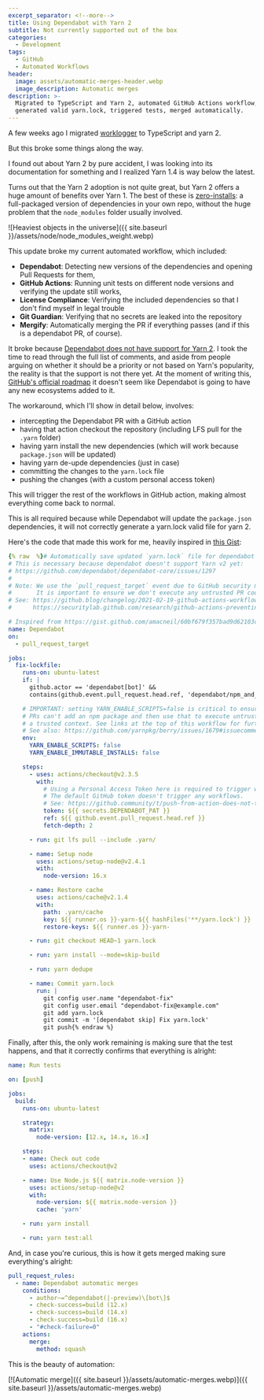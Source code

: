 ```yaml
---
excerpt_separator: <!--more-->
title: Using Dependabot with Yarn 2
subtitle: Not currently supported out of the box
categories:
  - Development
tags:
  - GitHub
  - Automated Workflows
header:
  image: assets/automatic-merges-header.webp
  image_description: Automatic merges
description: >-
  Migrated to TypeScript and Yarn 2, automated GitHub Actions workflow,
  generated valid yarn.lock, triggered tests, merged automatically.
---
```



A few weeks ago I migrated [worklogger](https://github.com/AlphaGit/worklogger) to TypeScript and yarn 2.

But this broke some things along the way.

<!--more-->

I found out about Yarn 2 by pure accident, I was looking into its documentation for something and I realized Yarn 1.4 is way below the latest.

Turns out that the Yarn 2 adoption is not quite great, but Yarn 2 offers a huge amount of benefits over Yarn 1. The best of these is [zero-installs](https://yarnpkg.com/features/zero-installs): a full-packaged version of dependencies in your own repo, without the huge problem that the `node_modules` folder usually involved.

![Heaviest objects in the universe]({{ site.baseurl }}/assets/node/node_modules_weight.webp)

This update broke my current automated workflow, which included:

- **Dependabot**: Detecting new versions of the dependencies and opening Pull Requests for them,
- **GitHub Actions**: Running unit tests on different node versions and verifying the update still works,
- **License Compliance**: Verifying the included dependencies so that I don't find myself in legal trouble
- **Git Guardian**: Verifying that no secrets are leaked into the repository
- **Mergify**: Automatically merging the PR if everything passes (and if this is a dependabot PR, of course).

It broke because [Dependabot does not have support for Yarn 2](https://github.com/dependabot/dependabot-core/issues/1297). I took the time to read through the full list of comments, and aside from people arguing on whether it should be a priority or not based on Yarn's popularity, the reality is that the support is not there yet. At the moment of writing this, [GitHub's official roadmap](https://github.com/github/roadmap/projects/1) it doesn't seem like Dependabot is going to have any new ecosystems added to it.

The workaround, which I'll show in detail below, involves:

- intercepting the Dependabot PR with a GitHub action
- having that action checkout the repository (including LFS pull for the `.yarn` folder)
- having yarn install the new dependencies (which will work because `package.json` will be updated)
- having yarn de-upde dependencies (just in case)
- committing the changes to the `yarn.lock` file
- pushing the changes (with a custom personal access token)

This will trigger the rest of the workflows in GitHub action, making almost everything come back to normal.

This is all required because while Dependabot will update the `package.json` dependencies, it will not correctly generate a yarn.lock valid file for yarn 2.

Here's the code that made this work for me, heavily inspired in [this Gist](https://gist.github.com/amacneil/60bf679f357bad9d62103cfdc86cbd74):

```yaml
{% raw  %}# Automatically save updated `yarn.lock` file for dependabot PRs.
# This is necessary because dependabot doesn't support Yarn v2 yet:
# https://github.com/dependabot/dependabot-core/issues/1297
#
# Note: We use the `pull_request_target` event due to GitHub security measures.
#       It is important to ensure we don't execute any untrusted PR code in this context.
# See: https://github.blog/changelog/2021-02-19-github-actions-workflows-triggered-by-dependabot-prs-will-run-with-read-only-permissions/
#      https://securitylab.github.com/research/github-actions-preventing-pwn-requests

# Inspired from https://gist.github.com/amacneil/60bf679f357bad9d62103cfdc86cbd74
name: Dependabot
on:
  - pull_request_target

jobs:
  fix-lockfile:
    runs-on: ubuntu-latest
    if: |
      github.actor == 'dependabot[bot]' &&
      contains(github.event.pull_request.head.ref, 'dependabot/npm_and_yarn/')

    # IMPORTANT: setting YARN_ENABLE_SCRIPTS=false is critical to ensure that untrusted
    # PRs can't add an npm package and then use that to execute untrusted code in
    # a trusted context. See links at the top of this workflow for further details.
    # See also: https://github.com/yarnpkg/berry/issues/1679#issuecomment-669937860
    env:
      YARN_ENABLE_SCRIPTS: false
      YARN_ENABLE_IMMUTABLE_INSTALLS: false

    steps:
      - uses: actions/checkout@v2.3.5
        with:
          # Using a Personal Access Token here is required to trigger workflows on our new commit.
          # The default GitHub token doesn't trigger any workflows.
          # See: https://github.community/t/push-from-action-does-not-trigger-subsequent-action/16854/2
          token: ${{ secrets.DEPENDABOT_PAT }}
          ref: ${{ github.event.pull_request.head.ref }}
          fetch-depth: 2

      - run: git lfs pull --include .yarn/

      - name: Setup node
        uses: actions/setup-node@v2.4.1
        with:
          node-version: 16.x

      - name: Restore cache
        uses: actions/cache@v2.1.4
        with:
          path: .yarn/cache
          key: ${{ runner.os }}-yarn-${{ hashFiles('**/yarn.lock') }}
          restore-keys: ${{ runner.os }}-yarn-

      - run: git checkout HEAD~1 yarn.lock

      - run: yarn install --mode=skip-build

      - run: yarn dedupe

      - name: Commit yarn.lock
        run: |
          git config user.name "dependabot-fix"
          git config user.email "dependabot-fix@example.com"
          git add yarn.lock
          git commit -m '[dependabot skip] Fix yarn.lock'
          git push{% endraw %}
```

Finally, after this, the only work remaining is making sure that the test happens, and that it correctly confirms that everything is alright:

```yaml
name: Run tests

on: [push]

jobs:
  build:
    runs-on: ubuntu-latest

    strategy:
      matrix:
        node-version: [12.x, 14.x, 16.x]

    steps:
    - name: Check out code
      uses: actions/checkout@v2

    - name: Use Node.js ${{ matrix.node-version }}
      uses: actions/setup-node@v2
      with:
        node-version: ${{ matrix.node-version }}
        cache: 'yarn'

    - run: yarn install

    - run: yarn test:all
```

And, in case you're curious, this is how it gets merged making sure everything's alright:

```yaml
pull_request_rules:
  - name: Dependabot automatic merges
    conditions:
      - author~=^dependabot(|-preview)\[bot\]$
      - check-success=build (12.x)
      - check-success=build (14.x)
      - check-success=build (16.x)
      - "#check-failure=0"
    actions:
      merge:
        method: squash
```

This is the beauty of automation:

[![Automatic merge]({{ site.baseurl }}/assets/automatic-merges.webp)]({{ site.baseurl }}/assets/automatic-merges.webp)